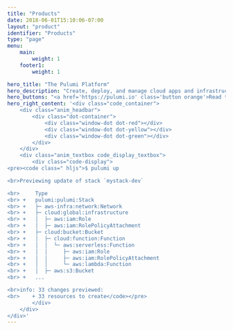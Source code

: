 ```yaml
---
title: "Products"
date: 2018-06-01T15:10:06-07:00
layout: "product"
identifier: "Products"
type: "page"
menu:
    main:
        weight: 1
    footer1:
        weight: 1

hero_title: "The Pulumi Platform"
hero_description: "Create, deploy, and manage cloud apps and infrastructure, for any cloud, in your favorite language. From infrastructure to containers to Kubernetes to serverless. Solutions for teams of all sizes, Dev and DevOps alike."
hero_buttons: "<a href='https://pulumi.io' class='button orange'>Read the Docs</a>"
hero_right_content: '<div class="code_container">
    <div class="anim_headbar">
        <div class="dot-container">
            <div class="window-dot dot-red"></div>
            <div class="window-dot dot-yellow"></div>
            <div class="window-dot dot-green"></div>
        </div>
    </div>
    <div class="anim_textbox code_display_textbox">
        <div class="code-display">
<pre><code class=" hljs">$ pulumi up

<br>Previewing update of stack `mystack-dev`

<br>     Type
<br> +   pulumi:pulumi:Stack
<br> +   ├─ aws-infra:network:Network
<br> +   ├─ cloud:global:infrastructure
<br> +   │  ├─ aws:iam:Role
<br> +   │  ├─ aws:iam:RolePolicyAttachment
<br> +   ├─ cloud:bucket:Bucket
<br> +   │  ├─ cloud:function:Function
<br> +   │  │  └─ aws:serverless:Function
<br> +   │  │     ├─ aws:iam:Role
<br> +   │  │     ├─ aws:iam:RolePolicyAttachment
<br> +   │  │     └─ aws:lambda:Function
<br> +   │  ├─ aws:s3:Bucket
<br> +   ...

<br>info: 33 changes previewed:
<br>    + 33 resources to create</code></pre>
        </div>
    </div>
</div>'
---
```

